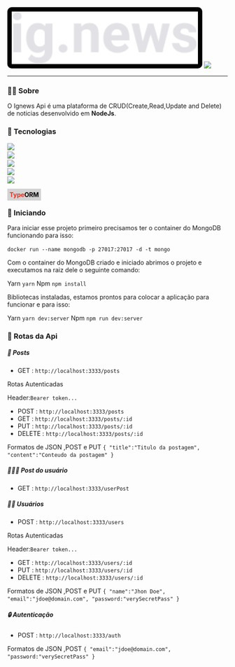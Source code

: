 
<img alt="Logo do ServeRest" src="./logo.svg" height="120" style="background-color:black;border-radius:10px;padding:10px;">
<a href="https://www.linkedin.com/in/lucas-veloso-assa-galego-661274174/">
<img src="https://img.shields.io/badge/LinkedIn-0077B5?style=for-the-badge&logo=linkedin&logoColor=white" />
</a>


---
### 💁‍♂️ Sobre

O Ignews Api é uma plataforma de CRUD(Create,Read,Update and Delete) de noticias desenvolvido em **NodeJs**.


### 🚀 Tecnologias

<img src="https://img.shields.io/badge/Node.js-43853D?style=for-the-badge&logo=node.js&logoColor=white" />
<br/>
<img src="https://img.shields.io/badge/Express.js-000000?style=for-the-badge&logo=express&logoColor=white" />
<br/>
<img src="https://img.shields.io/badge/Docker-2CA5E0?style=for-the-badge&logo=docker&logoColor=white" />
<br/>
<img src="https://img.shields.io/badge/MongoDB-4EA94B?style=for-the-badge&logo=mongodb&logoColor=white" />
<br/>
<img src="https://img.shields.io/badge/TypeScript-007ACC?style=for-the-badge&logo=typescript&logoColor=white" />
<br/>

<label style='background-color:lightgray;padding:5px;color:white;font-weight:bold;'><span style="color: rgb(232, 53, 36);">Type</span><span style="color: rgb(0, 0, 0);">ORM</span>
</label>
<br/>

### 🏃 Iniciando

Para iniciar esse projeto primeiro precisamos ter o container do MongoDB funcionando para isso:

`docker run --name mongodb -p 27017:27017 -d -t mongo`

Com o container do MongoDB criado e iniciado abrimos o projeto e executamos na raiz dele o seguinte comando:

Yarn ` yarn `
Npm ` npm install `

Bibliotecas instaladas, estamos prontos para colocar a aplicação para funcionar e para isso:

Yarn ` yarn dev:server `
Npm ` npm run dev:server `


### 🚦 Rotas da Api

##### 📝 Posts

- GET : `http://localhost:3333/posts`

Rotas Autenticadas

Header:`Bearer token...`
- POST : `http://localhost:3333/posts`
- GET : `http://localhost:3333/posts/:id`
- PUT : `http://localhost:3333/posts/:id`
- DELETE : `http://localhost:3333/posts/:id`

Formatos de JSON ,POST e PUT 
`
{
	"title":"Titulo da postagem",
	"content":"Conteudo da postagem"
}
`

##### 📝👨‍💼 Post do usuário

- GET : `http://localhost:3333/userPost`

##### 👨‍💼 Usuários

- POST : `http://localhost:3333/users`

Rotas Autenticadas

Header:`Bearer token...`
- GET : `http://localhost:3333/users/:id`
- PUT : `http://localhost:3333/users/:id`
- DELETE : `http://localhost:3333/users/:id`

Formatos de JSON ,POST e PUT 
`
{
	"name":"Jhon Doe",
	"email":"jdoe@domain.com",
    "password:"verySecretPass"
}
`

##### 🔒 Autenticação

- POST : `http://localhost:3333/auth`

Formatos de JSON ,POST 
`
{
	"email":"jdoe@domain.com",
    "password:"verySecretPass"
}
`